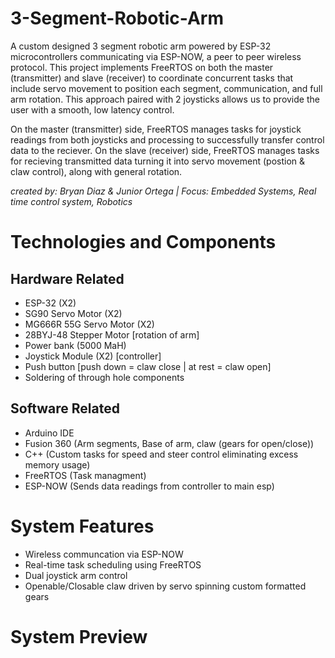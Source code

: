 # 3-Segment-Robotic-Arm
A custom designed 3 segment robotic arm powered by ESP-32 microcontrollers communicating via ESP-NOW, a peer to peer wireless protocol. This project implements
FreeRTOS on both the master (transmitter) and slave (receiver) to coordinate concurrent tasks that include servo movement to position each segment, communication, and full arm rotation. 
This approach paired with 2 joysticks allows us to provide the user with a smooth, low latency control.

On the master (transmitter) side, FreeRTOS manages tasks for joystick readings from both joysticks and processing to successfully transfer control data to the reciever.
On the slave (receiver) side, FreeRTOS manages tasks for recieving transmitted data turning it into servo movement (postion & claw control), along with general rotation.


*created by: Bryan Diaz & Junior Ortega | Focus: Embedded Systems, Real time control system, Robotics*

# Technologies and Components
## Hardware Related
- ESP-32 (X2)
- SG90 Servo Motor (X2)
- MG666R 55G Servo Motor (X2)
- 28BYJ-48 Stepper Motor [rotation of arm]
- Power bank (5000 MaH)
- Joystick Module (X2) [controller]
- Push button [push down = claw close | at rest = claw open]
- Soldering of through hole components

## Software Related
- Arduino IDE
- Fusion 360 (Arm segments, Base of arm, claw (gears for open/close))
- C++ (Custom tasks for speed and steer control eliminating excess memory usage)
- FreeRTOS (Task managment)
- ESP-NOW (Sends data readings from controller to main esp)

# System Features
- Wireless communcation via ESP-NOW
- Real-time task scheduling using FreeRTOS
- Dual joystick arm control
- Openable/Closable claw driven by servo spinning custom formatted gears

# System Preview
